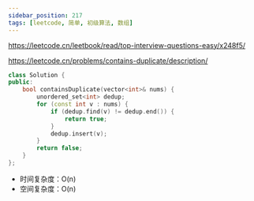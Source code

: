 ```yaml
---
sidebar_position: 217
tags: [leetcode, 简单, 初级算法, 数组]
---
```


https://leetcode.cn/leetbook/read/top-interview-questions-easy/x248f5/

https://leetcode.cn/problems/contains-duplicate/description/


```cpp
class Solution {
public:
    bool containsDuplicate(vector<int>& nums) {
        unordered_set<int> dedup;
        for (const int v : nums) {
            if (dedup.find(v) != dedup.end()) {
                return true;
            }
            dedup.insert(v);
        }
        return false;
    }
};
```

- 时间复杂度：O(n)
- 空间复杂度：O(n)

